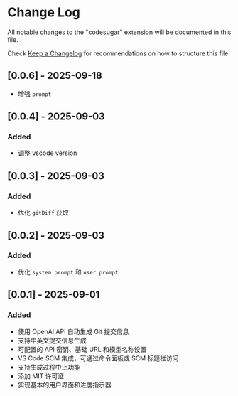 # Change Log

All notable changes to the "codesugar" extension will be documented in this file.

Check [Keep a Changelog](http://keepachangelog.com/) for recommendations on how to structure this file.

## [0.0.6] - 2025-09-18
- 增强 `prompt`

## [0.0.4] - 2025-09-03

### Added
- 调整 vscode version

## [0.0.3] - 2025-09-03

### Added
- 优化 `gitDiff` 获取

## [0.0.2] - 2025-09-03

### Added
- 优化 `system prompt` 和 `user prompt`

## [0.0.1] - 2025-09-01

### Added
- 使用 OpenAI API 自动生成 Git 提交信息
- 支持中英文提交信息生成
- 可配置的 API 密钥、基础 URL 和模型名称设置
- VS Code SCM 集成，可通过命令面板或 SCM 标题栏访问
- 支持生成过程中止功能
- 添加 MIT 许可证
- 实现基本的用户界面和进度指示器
